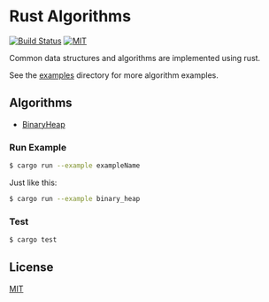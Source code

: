 # Rust Algorithms
[![Build Status](https://travis-ci.org/acodercat/rust-algorithms.svg?branch=master)](https://travis-ci.org/acodercat/rust-algorithms)
[![MIT](https://img.shields.io/badge/License-MIT-green.svg)](https://github.com/acodercat/rust-algorithms/blob/master/LICENSE)

Common data structures and algorithms are implemented using rust.

See the [examples](https://github.com/acodercat/rust-algorithms/blob/master/examples) directory for more algorithm examples.

## Algorithms

* [BinaryHeap](https://github.com/acodercat/rust-algorithms/blob/master/src/tree/binary_heap.rs)

### Run Example

```bash
$ cargo run --example exampleName
```
Just like this:
```bash
$ cargo run --example binary_heap
```

### Test

```bash
$ cargo test
```

## License

[MIT](LICENSE)